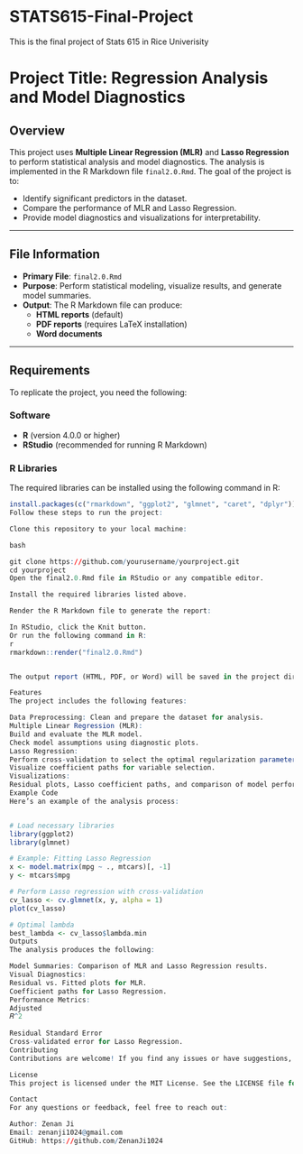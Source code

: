 # STATS615-Final-Project
This is the final project of Stats 615 in Rice Univerisity
# Project Title: Regression Analysis and Model Diagnostics

## Overview
This project uses **Multiple Linear Regression (MLR)** and **Lasso Regression** to perform statistical analysis and model diagnostics. The analysis is implemented in the R Markdown file `final2.0.Rmd`. The goal of the project is to:
- Identify significant predictors in the dataset.
- Compare the performance of MLR and Lasso Regression.
- Provide model diagnostics and visualizations for interpretability.

---

## File Information
- **Primary File**: `final2.0.Rmd`
- **Purpose**: Perform statistical modeling, visualize results, and generate model summaries.
- **Output**: The R Markdown file can produce:
   - **HTML reports** (default)
   - **PDF reports** (requires LaTeX installation)
   - **Word documents**

---

## Requirements
To replicate the project, you need the following:

### Software
- **R** (version 4.0.0 or higher)
- **RStudio** (recommended for running R Markdown)

### R Libraries
The required libraries can be installed using the following command in R:

```r
install.packages(c("rmarkdown", "ggplot2", "glmnet", "caret", "dplyr"))
Follow these steps to run the project:

Clone this repository to your local machine:

bash

git clone https://github.com/yourusername/yourproject.git
cd yourproject
Open the final2.0.Rmd file in RStudio or any compatible editor.

Install the required libraries listed above.

Render the R Markdown file to generate the report:

In RStudio, click the Knit button.
Or run the following command in R:
r
rmarkdown::render("final2.0.Rmd")


The output report (HTML, PDF, or Word) will be saved in the project directory.

Features
The project includes the following features:

Data Preprocessing: Clean and prepare the dataset for analysis.
Multiple Linear Regression (MLR):
Build and evaluate the MLR model.
Check model assumptions using diagnostic plots.
Lasso Regression:
Perform cross-validation to select the optimal regularization parameter (𝜆).
Visualize coefficient paths for variable selection.
Visualizations:
Residual plots, Lasso coefficient paths, and comparison of model performance.
Example Code
Here’s an example of the analysis process:


# Load necessary libraries
library(ggplot2)
library(glmnet)

# Example: Fitting Lasso Regression
x <- model.matrix(mpg ~ ., mtcars)[, -1]
y <- mtcars$mpg

# Perform Lasso regression with cross-validation
cv_lasso <- cv.glmnet(x, y, alpha = 1)
plot(cv_lasso)

# Optimal lambda
best_lambda <- cv_lasso$lambda.min
Outputs
The analysis produces the following:

Model Summaries: Comparison of MLR and Lasso Regression results.
Visual Diagnostics:
Residual vs. Fitted plots for MLR.
Coefficient paths for Lasso Regression.
Performance Metrics:
Adjusted 
𝑅^2
 
Residual Standard Error
Cross-validated error for Lasso Regression.
Contributing
Contributions are welcome! If you find any issues or have suggestions, please open an issue or submit a pull request.

License
This project is licensed under the MIT License. See the LICENSE file for details.

Contact
For any questions or feedback, feel free to reach out:

Author: Zenan Ji
Email: zenanji1024@gmail.com
GitHub: https://github.com/ZenanJi1024


